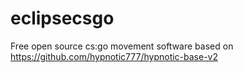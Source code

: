 # eclipsecsgo
 Free open source cs:go movement software based on https://github.com/hypnotic777/hypnotic-base-v2
